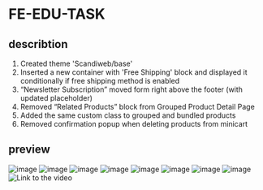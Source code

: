 # FE-EDU-TASK

## describtion
1. Created theme 'Scandiweb/base'
2. Inserted a new container with 'Free Shipping' block and displayed it conditionally if free shipping method is enabled
3. “Newsletter Subscription” moved form right above the footer (with updated placeholder)
4. Removed “Related Products” block from Grouped Product Detail Page
5. Added the same custom <body> class to grouped and bundled products
6. Removed confirmation popup when deleting products from minicart

## preview
![image](https://user-images.githubusercontent.com/81425551/198513007-bb2a548a-2be6-47e4-a678-5965df84325c.png)
![image](https://user-images.githubusercontent.com/81425551/198513042-46ee7a98-3a0b-4c2f-abaa-a97672019386.png)
![image](https://user-images.githubusercontent.com/81425551/198513064-af25b71a-0394-49c9-bc81-af41245f34db.png)
![image](https://user-images.githubusercontent.com/81425551/198513079-e1534f0d-e4ba-4ac6-ba1b-d6453c43422e.png)
![image](https://user-images.githubusercontent.com/81425551/198513092-c84a1973-f232-4123-84b0-6f9a762e555c.png)
![image](https://user-images.githubusercontent.com/81425551/198513116-56aa95d8-2574-4910-86e7-7595bbeebd68.png)
![image](https://user-images.githubusercontent.com/81425551/198513132-184971db-1de0-43af-9159-010cc13bd030.png)
![image](https://user-images.githubusercontent.com/81425551/198513139-958318b2-f5f5-4a86-b8ed-f0b1845e5f3b.png)
![Link to the video](https://www.loom.com/share/d7e39339288f4827b2de186c1c9aefb9)
